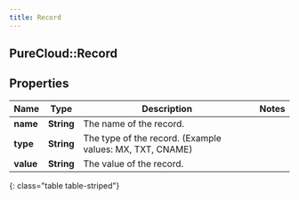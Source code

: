 ```yaml
---
title: Record
---
```

## PureCloud::Record

## Properties

|Name | Type | Description | Notes|
|------------ | ------------- | ------------- | -------------|
| **name** | **String** | The name of the record. | |
| **type** | **String** | The type of the record. (Example values:  MX, TXT, CNAME) | |
| **value** | **String** | The value of the record. | |
{: class="table table-striped"}


